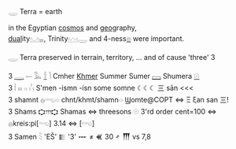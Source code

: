𓇾 Terra = earth  

in the Egyptian [cosmos](cosmos) and [geo](𓅐)graphy,  
[dual](Dual)ity𓈋𓈇, Trinity𓈉𓇾 and 4-ness[𓊖](𓊖) were important.  

𓇾 Terra preserved in terrain, territory, … and of cause 'three' 3  

3 [𓇾](𓇾) 𓍿 𓅓 [𓎛](𓎛) 𓌙 Cmher [Khmer](Khmer) Summer Sumer [𓈙](𓈙) Shumera [𓇳](𓇳)  
3 𓏪 𓏤𓏤𓏤 𓏼 𓏨 S'men -ismn -isn some somne ☾☾☾ 三 sān <<<  
3 shamnt 𓐍𓂸𓏏 chnt/khmt/shamn𓏏 Ϣomte@COPT ⇔ Ξ ξan san 三!  
3 Shams 𐎘𐎍𐎘 Shamas ⇔ threesons 𓇳 3'rd order cent=100 ⇔ 𓐍kreis:pi[𓂸] 3.14 ⇔ [𓂸]  
3 Samen 𓇡 'EŠ' 𒀼 '3' 𒐁 ≠ 𒌍 30 𒑋 𒐗 vs 7,8  